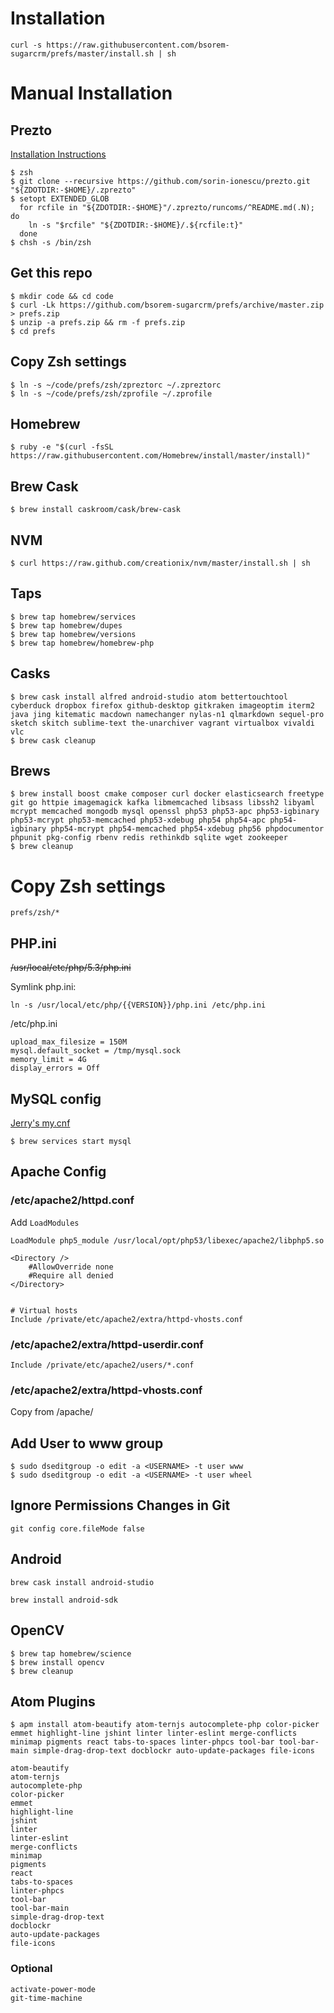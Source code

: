 # Installation

    curl -s https://raw.githubusercontent.com/bsorem-sugarcrm/prefs/master/install.sh | sh


# Manual Installation

## Prezto

[Installation Instructions](https://github.com/sorin-ionescu/prezto)

```
$ zsh
$ git clone --recursive https://github.com/sorin-ionescu/prezto.git "${ZDOTDIR:-$HOME}/.zprezto"
$ setopt EXTENDED_GLOB
  for rcfile in "${ZDOTDIR:-$HOME}"/.zprezto/runcoms/^README.md(.N); do
    ln -s "$rcfile" "${ZDOTDIR:-$HOME}/.${rcfile:t}"
  done
$ chsh -s /bin/zsh
```

## Get this repo

    $ mkdir code && cd code
    $ curl -Lk https://github.com/bsorem-sugarcrm/prefs/archive/master.zip > prefs.zip
    $ unzip -a prefs.zip && rm -f prefs.zip
    $ cd prefs

## Copy Zsh settings

    $ ln -s ~/code/prefs/zsh/zpreztorc ~/.zpreztorc
    $ ln -s ~/code/prefs/zsh/zprofile ~/.zprofile

## Homebrew

    $ ruby -e "$(curl -fsSL https://raw.githubusercontent.com/Homebrew/install/master/install)"

## Brew Cask

    $ brew install caskroom/cask/brew-cask

## NVM

    $ curl https://raw.github.com/creationix/nvm/master/install.sh | sh

## Taps

    $ brew tap homebrew/services
    $ brew tap homebrew/dupes
    $ brew tap homebrew/versions
    $ brew tap homebrew/homebrew-php

## Casks

```
$ brew cask install alfred android-studio atom bettertouchtool cyberduck dropbox firefox github-desktop gitkraken imageoptim iterm2 java jing kitematic macdown namechanger nylas-n1 qlmarkdown sequel-pro sketch skitch sublime-text the-unarchiver vagrant virtualbox vivaldi vlc
$ brew cask cleanup
```

## Brews

```
$ brew install boost cmake composer curl docker elasticsearch freetype git go httpie imagemagick kafka libmemcached libsass libssh2 libyaml mcrypt memcached mongodb mysql openssl php53 php53-apc php53-igbinary php53-mcrypt php53-memcached php53-xdebug php54 php54-apc php54-igbinary php54-mcrypt php54-memcached php54-xdebug php56 phpdocumentor phpunit pkg-config rbenv redis rethinkdb sqlite wget zookeeper
$ brew cleanup
```

# Copy Zsh settings

    prefs/zsh/*


## PHP.ini

<strike>/usr/local/etc/php/5.3/php.ini</strike>

Symlink php.ini:

    ln -s /usr/local/etc/php/{{VERSION}}/php.ini /etc/php.ini

/etc/php.ini

    upload_max_filesize = 150M
    mysql.default_socket = /tmp/mysql.sock
    memory_limit = 4G
    display_errors = Off

## MySQL config

[Jerry's my.cnf](https://gist.githubusercontent.com/geraldclark/b841b36807aa5b761530/raw/ff447b0f852dcf81635713075be0c51bf6a85f7b/.my.cnf)

    $ brew services start mysql

## Apache Config

### /etc/apache2/httpd.conf

Add `LoadModules`

    LoadModule php5_module /usr/local/opt/php53/libexec/apache2/libphp5.so

    <Directory />
        #AllowOverride none
        #Require all denied
    </Directory>


    # Virtual hosts
    Include /private/etc/apache2/extra/httpd-vhosts.conf

### /etc/apache2/extra/httpd-userdir.conf

    Include /private/etc/apache2/users/*.conf

### /etc/apache2/extra/httpd-vhosts.conf

Copy from /apache/


## Add User to www group

    $ sudo dseditgroup -o edit -a <USERNAME> -t user www
    $ sudo dseditgroup -o edit -a <USERNAME> -t user wheel


## Ignore Permissions Changes in Git

`git config core.fileMode false`

## Android

`brew cask install android-studio`

`brew install android-sdk`

## OpenCV

```
$ brew tap homebrew/science
$ brew install opencv
$ brew cleanup
```

## Atom Plugins

`$ apm install atom-beautify atom-ternjs autocomplete-php color-picker emmet highlight-line jshint linter linter-eslint merge-conflicts minimap pigments react tabs-to-spaces linter-phpcs tool-bar tool-bar-main simple-drag-drop-text docblockr auto-update-packages file-icons`

```
atom-beautify
atom-ternjs
autocomplete-php
color-picker
emmet
highlight-line
jshint
linter
linter-eslint
merge-conflicts
minimap
pigments
react
tabs-to-spaces
linter-phpcs
tool-bar
tool-bar-main
simple-drag-drop-text
docblockr
auto-update-packages
file-icons
```

### Optional

```
activate-power-mode
git-time-machine
```